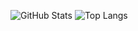 ![GitHub Stats](https://github-readme-stats.vercel.app/api?username=Nightvxsion&show_icons=true&theme=default)
![Top Langs](https://github-readme-stats.vercel.app/api/top-langs/?username=Nightvxsion&layout=compact&theme=default)

